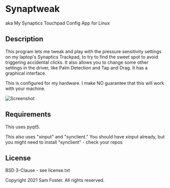 # Synaptweak

aka My Synaptics Touchpad Config App for Linux

## Description

This program lets me tweak and play with the pressure sensitivity 
settings on my laptop's Synaptics Trackpad, to try to find the sweet
spot to avoid triggering accidental clicks. It also allows you to change
some other settings in the driver, like Palm Detection and Tap and Drag. 
It has a graphical interface.

This is configured for my hardware. I make NO guarantee that this
will work with your machine.

![Screenshot](https://user-images.githubusercontent.com/14346288/129721907-839184e0-ea1c-4a9a-b689-83edb68e48e0.png)

## Requirements

This uses pyqt5.

This also uses "xinput" and "synclient." You should have xinput already,
but you might need to install "synclient" - check your repos

## License

BSD 3-Clause - see license.txt 

Copyright 2021 Sam Foster. All rights reserved.


